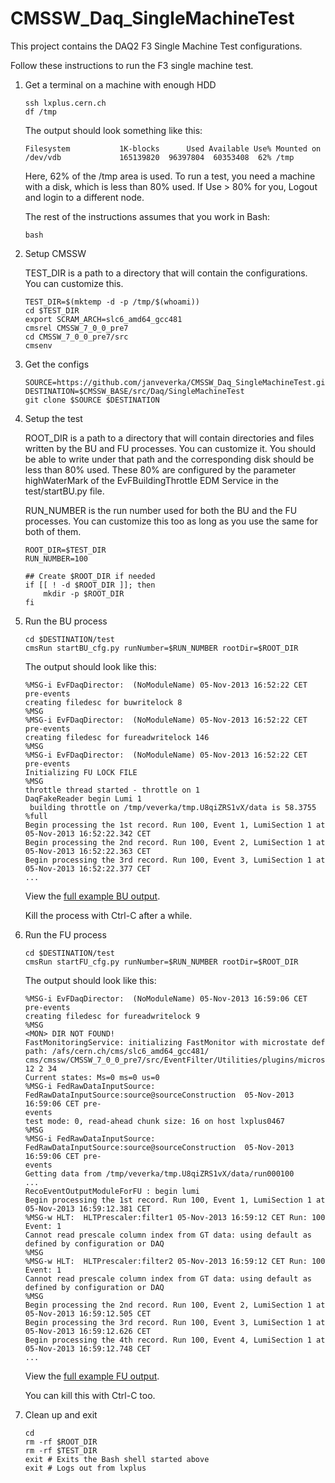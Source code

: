 CMSSW_Daq_SingleMachineTest
===========================

This project contains the DAQ2 F3 Single Machine Test configurations.

Follow these instructions to run the F3 single machine test.

1.  Get a terminal on a machine with enough HDD

        ssh lxplus.cern.ch
        df /tmp

    The output should look something like this:

        Filesystem           1K-blocks      Used Available Use% Mounted on
        /dev/vdb             165139820  96397804  60353408  62% /tmp

    Here, 62% of the /tmp area is used.  To run a test, you need a machine with a disk, which is less than 80% used.  If Use > 80% for you, Logout and login to a different node.

    The rest of the instructions assumes that you work in Bash:

        bash

2.  Setup CMSSW

    TEST_DIR is a path to a directory that will contain the configurations.  You can customize this.

        TEST_DIR=$(mktemp -d -p /tmp/$(whoami))
        cd $TEST_DIR
        export SCRAM_ARCH=slc6_amd64_gcc481
        cmsrel CMSSW_7_0_0_pre7
        cd CMSSW_7_0_0_pre7/src
        cmsenv


3.  Get the configs

        SOURCE=https://github.com/janveverka/CMSSW_Daq_SingleMachineTest.git
        DESTINATION=$CMSSW_BASE/src/Daq/SingleMachineTest
        git clone $SOURCE $DESTINATION

4.  Setup the test

    ROOT_DIR is a path to a directory that will contain directories and files written by the BU and FU processes.  You can customize it.  You should be able to write under that path and the corresponding disk should be less than 80% used.  These 80% are configured by the parameter highWaterMark of the EvFBuildingThrottle EDM Service in the test/startBU.py file.

    RUN_NUMBER is the run number used for both the BU and the FU processes.  You can customize this too as long as you use the same for both of them.

        ROOT_DIR=$TEST_DIR
        RUN_NUMBER=100

        ## Create $ROOT_DIR if needed
        if [[ ! -d $ROOT_DIR ]]; then
            mkdir -p $ROOT_DIR
        fi

5.  Run the BU process

        cd $DESTINATION/test
        cmsRun startBU_cfg.py runNumber=$RUN_NUMBER rootDir=$ROOT_DIR
        
    The output should look like this: 

        %MSG-i EvFDaqDirector:  (NoModuleName) 05-Nov-2013 16:52:22 CET pre-events
        creating filedesc for buwritelock 8
        %MSG
        %MSG-i EvFDaqDirector:  (NoModuleName) 05-Nov-2013 16:52:22 CET pre-events
        creating filedesc for fureadwritelock 146
        %MSG
        %MSG-i EvFDaqDirector:  (NoModuleName) 05-Nov-2013 16:52:22 CET pre-events
        Initializing FU LOCK FILE
        %MSG
        throttle thread started - throttle on 1
        DaqFakeReader begin Lumi 1
         building throttle on /tmp/veverka/tmp.U8qiZRS1vX/data is 58.3755 %full
        Begin processing the 1st record. Run 100, Event 1, LumiSection 1 at 05-Nov-2013 16:52:22.342 CET
        Begin processing the 2nd record. Run 100, Event 2, LumiSection 1 at 05-Nov-2013 16:52:22.363 CET
        Begin processing the 3rd record. Run 100, Event 3, LumiSection 1 at 05-Nov-2013 16:52:22.377 CET
        ...

    View the [full example BU output](https://github.com/janveverka/CMSSW_Daq_SingleMachineTest/blob/master/data/example_bu_output.log). 

    Kill the process with Ctrl-C after a while.

6.  Run the FU process

        cd $DESTINATION/test
        cmsRun startFU_cfg.py runNumber=$RUN_NUMBER rootDir=$ROOT_DIR

    The output should look like this:

        %MSG-i EvFDaqDirector:  (NoModuleName) 05-Nov-2013 16:59:06 CET pre-events
        creating filedesc for fureadwritelock 9
        %MSG
        <MON> DIR NOT FOUND!
        FastMonitoringService: initializing FastMonitor with microstate def path: /afs/cern.ch/cms/slc6_amd64_gcc481/
        cms/cmssw/CMSSW_7_0_0_pre7/src/EventFilter/Utilities/plugins/microstatedef.jsd 12 2 34
        Current states: Ms=0 ms=0 us=0
        %MSG-i FedRawDataInputSource:  FedRawDataInputSource:source@sourceConstruction  05-Nov-2013 16:59:06 CET pre-
        events
        test mode: 0, read-ahead chunk size: 16 on host lxplus0467
        %MSG
        %MSG-i FedRawDataInputSource:  FedRawDataInputSource:source@sourceConstruction  05-Nov-2013 16:59:06 CET pre-
        events
        Getting data from /tmp/veverka/tmp.U8qiZRS1vX/data/run000100
        ...
        RecoEventOutputModuleForFU : begin lumi
        Begin processing the 1st record. Run 100, Event 1, LumiSection 1 at 05-Nov-2013 16:59:12.381 CET
        %MSG-w HLT:  HLTPrescaler:filter1 05-Nov-2013 16:59:12 CET Run: 100 Event: 1
        Cannot read prescale column index from GT data: using default as defined by configuration or DAQ
        %MSG
        %MSG-w HLT:  HLTPrescaler:filter2 05-Nov-2013 16:59:12 CET Run: 100 Event: 1
        Cannot read prescale column index from GT data: using default as defined by configuration or DAQ
        %MSG
        Begin processing the 2nd record. Run 100, Event 2, LumiSection 1 at 05-Nov-2013 16:59:12.505 CET
        Begin processing the 3rd record. Run 100, Event 3, LumiSection 1 at 05-Nov-2013 16:59:12.626 CET
        Begin processing the 4th record. Run 100, Event 4, LumiSection 1 at 05-Nov-2013 16:59:12.748 CET
        ...

    View the [full example FU output](https://github.com/janveverka/CMSSW_Daq_SingleMachineTest/blob/master/data/example_fu_output.log). 

    You can kill this with Ctrl-C too.

7.  Clean up and exit

        cd
        rm -rf $ROOT_DIR
        rm -rf $TEST_DIR
        exit # Exits the Bash shell started above
        exit # Logs out from lxplus



